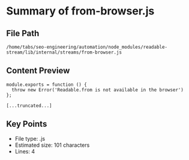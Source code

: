 # Summary of from-browser.js
  
## File Path
`/home/tabs/seo-engineering/automation/node_modules/readable-stream/lib/internal/streams/from-browser.js`

## Content Preview
```
module.exports = function () {
  throw new Error('Readable.from is not available in the browser')
};

[...truncated...]
```

## Key Points
- File type: .js
- Estimated size: 101 characters
- Lines: 4
